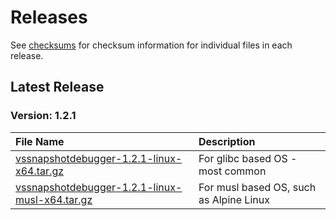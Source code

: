 [//]: # (WARNING! This is a file that is automatically generated from the /templates/RELEASES.md.template file.)
[//]: # (DO NOT edit the RELEASES.md file directly, otherwise its contents will be automatically overwritten from the template.)
[//]: # (Any intended change to the RELEASES.md file must be made in the /templates/RELEASES.md.template file.)

# Releases

See [checksums](https://github.com/microsoft/vssnapshotdebugger-docker/blob/master/CHECKSUMS) for checksum information for individual files in each release.

## Latest Release

### Version: 1.2.1
File Name | Description
:---------|:-----------
[vssnapshotdebugger-1.2.1-linux-x64.tar.gz](https://aka.ms/vssnapshotdebugger/release/1.2.1/vssnapshotdebugger-1.2.1-linux-x64.tar.gz) | For glibc based OS - most common
[vssnapshotdebugger-1.2.1-linux-musl-x64.tar.gz](https://aka.ms/vssnapshotdebugger/release/1.2.1/vssnapshotdebugger-1.2.1-linux-musl-x64.tar.gz) | For musl based OS, such as Alpine Linux
